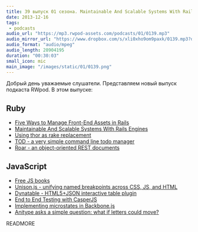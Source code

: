 ```yaml
---
title: 39 выпуск 01 сезона. Maintainable And Scalable Systems With Rails Engines, TOD, Unison.js, Dynatable и прочее
date: 2013-12-16
tags:
 - podcasts
audio_url: "https://mp3.rwpod-assets.com/podcasts/01/0139.mp3"
audio_mirror_url: "https://www.dropbox.com/s/xli0xho9om9paxk/0139.mp3?dl=1"
audio_format: "audio/mpeg"
audio_length: 28904195
duration: "00:30:03"
small_icon: mic
main_image: "/images/static/01/0139.png"
---
```


Добрый день уважаемые слушатели. Представляем новый выпуск подкаста RWpod. В этом выпуске:

## Ruby

 - [Five Ways to Manage Front-End Assets in Rails](https://www.codefellows.org/blogs/five-ways-to-manage-front-end-assets-in-rails)
 - [Maintainable And Scalable Systems With Rails Engines](http://gaslight.co/blog/maintainable-and-scalable-systems-with-rails-engines)
 - [Using thor as rake replacement](http://shvets.github.io/blog/2013/12/14/using_thor_as_rake_replacement.html)
 - [TOD - a very simple command line todo manager](http://skycocker.github.io/tod/)
 - [Roar - an object-oriented REST documents](https://github.com/apotonick/roar)

## JavaScript

 - [Free JS books](http://jsbooks.revolunet.com/)
 - [Unison.js - unifying named breakpoints across CSS, JS, and HTML](http://bjork24.github.io/Unison/)
 - [Dynatable - HTML5+JSON interactive table plugin](http://www.dynatable.com/)
 - [End to End Testing with CasperJS](https://coderwall.com/p/ricgfq)
 - [Implementing microstates in Backbone.js](http://chrisawren.com/posts/Implementing-microstates-in-Backbone-js)
 - [Anitype asks a simple question: what if letters could move?](http://www.anitype.com/)

READMORE

